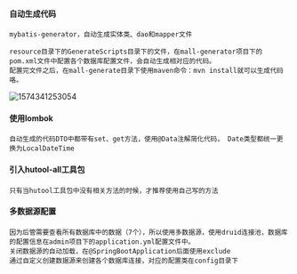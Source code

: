 #### 自动生成代码
    mybatis-generator，自动生成实体类、dao和mapper文件

    resource目录下的GenerateScripts目录下的文件，在mall-generator项目下的pom.xml文件中配置各个数据库配置文件，会自动生成相对应的代码。
    配置完文件之后，在mall-generate目录下使用maven命令：mvn install就可以生成代码咯。

![1574341253054](https://github.com/doudouCN/mallplatform/raw/master/resource/pic/1574341253054.png)

#### 使用lombok
    自动生成的代码DTO中都带有set、get方法，使用@Data注解简化代码， Date类型都统一更换为LocalDateTime

#### 引入hutool-all工具包
    只有当hutool工具包中没有相关方法的时候，才推荐使用自己写的方法

#### 多数据源配置
    因为后管需要查看所有数据库中的数据（7个），所以使用多数据源，使用druid连接池，数据库的配置信息在admin项目下的application.yml配置文件中。
    关闭数据源的自动加载，在@SpringBootApplication后面使用exclude
    通过自定义创建数据源来创建各个数据库连接，对应的配置类在config目录下